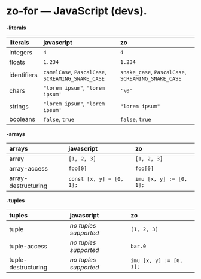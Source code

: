 # zo-for — JavaScript (devs).

**-literals**

| literals    | javascript                                        | zo                                                 |
| :---------- | :------------------------------------------------ | :------------------------------------------------- |
| integers    | `4`                                               | `4`                                                |
| floats      | `1.234`                                           | `1.234`                                            |
| identifiers | `camelCase`, `PascalCase`, `SCREAMING_SNAKE_CASE` | `snake_case`, `PascalCase`, `SCREAMING_SNAKE_CASE` |
| chars       | `"lorem ipsum"`, `'lorem ipsum'`                  | `'\0'`                                             |
| strings     | `"lorem ipsum"`, `'lorem ipsum'`                  | `"lorem ipsum"`                                    |
| booleans    | `false`, `true`                                   | `false`, `true`                                    |

**-arrays**

| arrays              | javascript               | zo                      |
| :------------------ | :----------------------- | :---------------------- |
| array               | `[1, 2, 3]`              | `[1, 2, 3]`             |
| array-access        | `foo[0]`                 | `foo[0]`                |
| array-destructuring | `const [x, y] = [0, 1];` | `imu [x, y] := [0, 1];` |

**-tuples**

| tuples              | javascript            | zo                      |
| :------------------ | :-------------------- | :---------------------- |
| tuple               | *no tuples supported* | `(1, 2, 3)`             |
| tuple-access        | *no tuples supported* | `bar.0`                 |
| tuple-destructuring | *no tuples supported* | `imu [x, y] := [0, 1];` |
